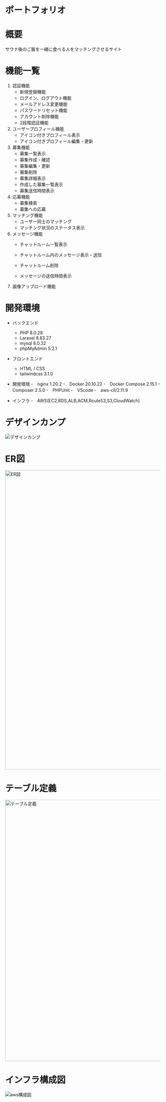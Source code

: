 # ポートフォリオ


# 概要
 
サウナ後のご飯を一緒に食べる人をマッチングさせるサイト
 
# 機能一覧

1. 認証機能
    - 新規登録機能
    - ログイン、ログアウト機能
    - メールアドレス変更機能
    - パスワードリセット機能
    - アカウント削除機能
    - 2段階認証機能
2. ユーザープロフィール機能
    - アイコン付きプロフィール表示
    - アイコン付きプロフィール編集・更新
3. 募集機能
    - 募集一覧表示
    - 募集作成・確認
    - 募集編集・更新
    - 募集削除
    - 募集詳細表示
    - 作成した募集一覧表示
    - 募集送信時間表示
4. 応募機能
    - 募集検索
    - 募集への応募
5. マッチング機能
    - ユーザー同士のマッチング
    - マッチング状況のステータス表示
6. メッセージ機能
    - チャットルーム一覧表示
    - チャットルーム内のメッセージ表示・送信

    - チャットルーム削除
    - メッセージの送信時間表示
7. 画像アップロード機能
 
# 開発環境
- バックエンド
  - PHP 8.0.28
  - Laravel  8.83.27
  - mysql 8.0.32 
  - phpMyAdmin 5.2.1

- フロントエンド
  - HTML / CSS
  - tailwindcss 3.1.0

- 開発環境
  -　nginx 1.20.2
  -　Docker 20.10.22
  -　Docker Compose 2.15.1
  -　Composer 2.5.0
  -　PHPUnit
  -　VScode
  -　aws-cli/2.11.9

- インフラ
  -　AWS(EC2,RDS,ALB,ACM,Route53,S3,CloudWatch)


# デザインカンプ
![デザインカンプ](https://user-images.githubusercontent.com/114846314/237008074-22c6c1f4-16c8-409a-89ac-8d7aea51326c.png)


# ER図
<img width="969" alt="ER図" src="https://user-images.githubusercontent.com/114846314/237008261-2dabef4c-534b-4cda-97cc-9488070f8787.png">

# テーブル定義
<img width="846" alt="テーブル定義" src="https://user-images.githubusercontent.com/114846314/237008429-a4780269-0aad-48ae-a78e-4d3b68cdbbe6.png">


 
# インフラ構成図
![aws構成図](https://user-images.githubusercontent.com/114846314/237008314-1b64cdca-428d-47ca-b71b-2cc4d15549ba.jpg)
